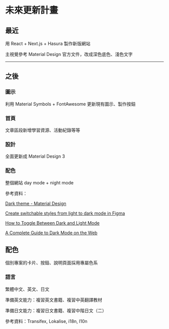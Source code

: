 # 未來更新計畫

## 最近

用 React + Next.js + Hasura 製作新版網站

主視覺參考 Material Design 官方文件，改成深色底色、淺色文字

---

## 之後

### 圖示

利用 Material Symbols + FontAwesome 更新現有圖示、製作按鈕

### 首頁

文章區段新增學習資源、活動紀錄等等

### 設計

全面更新成 Material Design 3

### 配色

整個網站 day mode + night mode

參考資料：

[Dark theme - Material Design](https://material.io/design/color/dark-theme.html)

[Create switchable styles from light to dark mode in Figma](https://uxplanet.org/create-an-easily-switchable-light-dark-styles-in-figma-ffee3cd542a7)

[How to Toggle Between Dark and Light Mode](https://www.w3schools.com/howto/howto_js_toggle_dark_mode.asp)

[A Complete Guide to Dark Mode on the Web](https://css-tricks.com/a-complete-guide-to-dark-mode-on-the-web/)


## 配色

個別專案的卡片、按鈕、說明頁面採用專屬色系

### 語言

繁體中文、英文、日文

準備英文能力：複習英文書籍、複習中英翻譯教材

準備日文能力：複習日文書籍、複習中階日文（二）

參考資料：Transifex, Lokalise, i18n, l10n